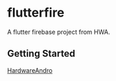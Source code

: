 # flutterfire

A flutter firebase project from HWA.

## Getting Started

[HardwareAndro](https://www.youtube.com/channel/UCdUaAKTLJrPZFStzEJnpQAg)